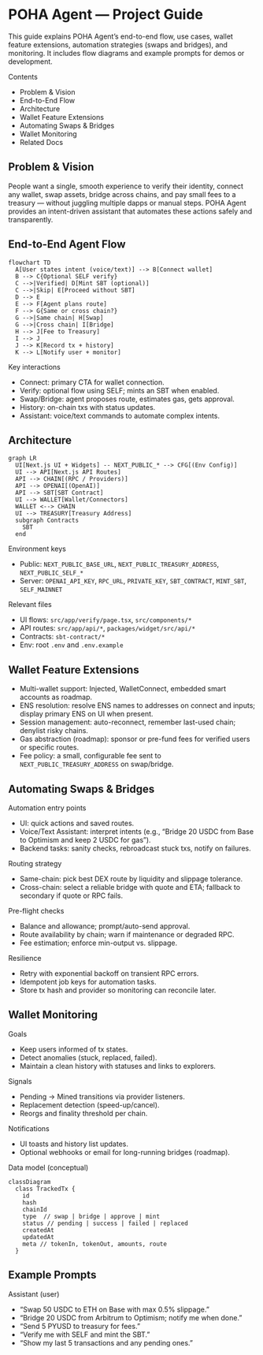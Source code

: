 # POHA Agent — Project Guide

This guide explains POHA Agent’s end-to-end flow, use cases, wallet feature extensions, automation strategies (swaps and bridges), and monitoring. It includes flow diagrams and example prompts for demos or development.

Contents
- Problem & Vision
- End-to-End Flow
- Architecture
- Wallet Feature Extensions
- Automating Swaps & Bridges
- Wallet Monitoring
 - Related Docs

## Problem & Vision
People want a single, smooth experience to verify their identity, connect any wallet, swap assets, bridge across chains, and pay small fees to a treasury — without juggling multiple dapps or manual steps. POHA Agent provides an intent-driven assistant that automates these actions safely and transparently.

## End-to-End Agent Flow
```mermaid
flowchart TD
  A[User states intent (voice/text)] --> B[Connect wallet]
  B --> C{Optional SELF verify}
  C -->|Verified| D[Mint SBT (optional)]
  C -->|Skip| E[Proceed without SBT]
  D --> E
  E --> F[Agent plans route]
  F --> G{Same or cross chain?}
  G -->|Same chain| H[Swap]
  G -->|Cross chain| I[Bridge]
  H --> J[Fee to Treasury]
  I --> J
  J --> K[Record tx + history]
  K --> L[Notify user + monitor]
```

Key interactions
- Connect: primary CTA for wallet connection.
- Verify: optional flow using SELF; mints an SBT when enabled.
- Swap/Bridge: agent proposes route, estimates gas, gets approval.
- History: on-chain txs with status updates.
- Assistant: voice/text commands to automate complex intents.

## Architecture
```mermaid
graph LR
  UI[Next.js UI + Widgets] -- NEXT_PUBLIC_* --> CFG[(Env Config)]
  UI --> API[Next.js API Routes]
  API --> CHAIN[(RPC / Providers)]
  API --> OPENAI[(OpenAI)]
  API --> SBT[SBT Contract]
  UI --> WALLET[Wallet/Connectors]
  WALLET <--> CHAIN
  UI --> TREASURY[Treasury Address]
  subgraph Contracts
    SBT
  end
```

Environment keys
- Public: `NEXT_PUBLIC_BASE_URL`, `NEXT_PUBLIC_TREASURY_ADDRESS`, `NEXT_PUBLIC_SELF_*`
- Server: `OPENAI_API_KEY`, `RPC_URL`, `PRIVATE_KEY`, `SBT_CONTRACT`, `MINT_SBT`, `SELF_MAINNET`

Relevant files
- UI flows: `src/app/verify/page.tsx`, `src/components/*`
- API routes: `src/app/api/*`, `packages/widget/src/api/*`
- Contracts: `sbt-contract/*`
- Env: root `.env` and `.env.example`

## Wallet Feature Extensions
- Multi-wallet support: Injected, WalletConnect, embedded smart accounts as roadmap.
- ENS resolution: resolve ENS names to addresses on connect and inputs; display primary ENS on UI when present.
- Session management: auto-reconnect, remember last-used chain; denylist risky chains.
- Gas abstraction (roadmap): sponsor or pre-fund fees for verified users or specific routes.
- Fee policy: a small, configurable fee sent to `NEXT_PUBLIC_TREASURY_ADDRESS` on swap/bridge.

## Automating Swaps & Bridges
Automation entry points
- UI: quick actions and saved routes.
- Voice/Text Assistant: interpret intents (e.g., “Bridge 20 USDC from Base to Optimism and keep 2 USDC for gas”).
- Backend tasks: sanity checks, rebroadcast stuck txs, notify on failures.

Routing strategy
- Same-chain: pick best DEX route by liquidity and slippage tolerance.
- Cross-chain: select a reliable bridge with quote and ETA; fallback to secondary if quote or RPC fails.

Pre-flight checks
- Balance and allowance; prompt/auto-send approval.
- Route availability by chain; warn if maintenance or degraded RPC.
- Fee estimation; enforce min-output vs. slippage.

Resilience
- Retry with exponential backoff on transient RPC errors.
- Idempotent job keys for automation tasks.
- Store tx hash and provider so monitoring can reconcile later.

## Wallet Monitoring
Goals
- Keep users informed of tx states.
- Detect anomalies (stuck, replaced, failed).
- Maintain a clean history with statuses and links to explorers.

Signals
- Pending → Mined transitions via provider listeners.
- Replacement detection (speed-up/cancel).
- Reorgs and finality threshold per chain.

Notifications
- UI toasts and history list updates.
- Optional webhooks or email for long-running bridges (roadmap).

Data model (conceptual)
```mermaid
classDiagram
  class TrackedTx {
    id
    hash
    chainId
    type  // swap | bridge | approve | mint
    status // pending | success | failed | replaced
    createdAt
    updatedAt
    meta // tokenIn, tokenOut, amounts, route
  }
```

## Example Prompts
Assistant (user)
- “Swap 50 USDC to ETH on Base with max 0.5% slippage.”
- “Bridge 20 USDC from Arbitrum to Optimism; notify me when done.”
- “Send 5 PYUSD to treasury for fees.”
- “Verify me with SELF and mint the SBT.”
- “Show my last 5 transactions and any pending ones.”